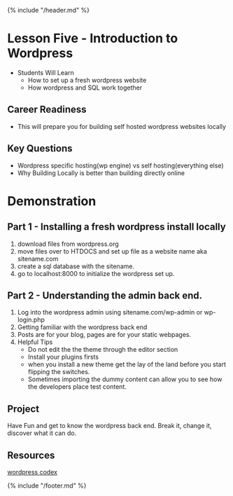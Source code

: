{% include "/header.md" %}

# Lesson Five - Introduction to Wordpress

* Students Will Learn
    * How to set up a fresh wordpress website
    * How wordpress and SQL work together

## Career Readiness
* This will prepare you for building self hosted wordpress websites locally

## Key Questions
* Wordpress specific hosting(wp engine) vs self hosting(everything else)
* Why Building Locally is better than building directly online


# Demonstration
## Part 1 - Installing a fresh wordpress install locally
1. download files from wordpress.org
2. move files over to HTDOCS and set up file as a website name aka sitename.com
3. create a sql database with the sitename.
4. go to localhost:8000 to initialize the wordpress set up.

## Part 2 - Understanding the admin back end. 
1. Log into the wordpress admin using sitename.com/wp-admin or wp-login.php
2. Getting familiar with the wordpress back end
3. Posts are for your blog, pages are for your static webpages. 
4. Helpful Tips
    * Do not edit the the theme through the editor section
    * Install your plugins firsts
    * when you install a new theme get the lay of the land before you start flipping the switches.
    * Sometimes importing the dummy content can allow you to see how the developers place test content.
    
## Project
Have Fun and get to know the wordpress back end. Break it, change it, discover what it can do.

## Resources
[wordpress codex](https://codex.wordpress.org/)




{% include "/footer.md" %}
